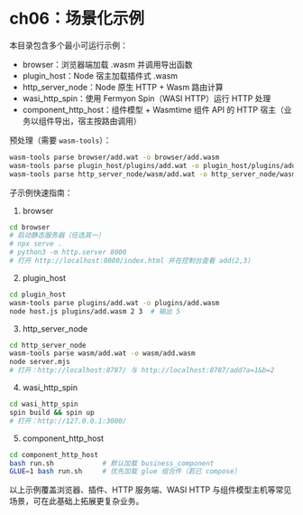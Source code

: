 # ch06：场景化示例

本目录包含多个最小可运行示例：

- browser：浏览器端加载 .wasm 并调用导出函数
- plugin_host：Node 宿主加载插件式 .wasm
- http_server_node：Node 原生 HTTP + Wasm 路由计算
- wasi_http_spin：使用 Fermyon Spin（WASI HTTP）运行 HTTP 处理
- component_http_host：组件模型 + Wasmtime 组件 API 的 HTTP 宿主（业务以组件导出，宿主按路由调用）

预处理（需要 `wasm-tools`）：
```bash
wasm-tools parse browser/add.wat -o browser/add.wasm
wasm-tools parse plugin_host/plugins/add.wat -o plugin_host/plugins/add.wasm
wasm-tools parse http_server_node/wasm/add.wat -o http_server_node/wasm/add.wasm
```

子示例快速指南：

1) browser
```bash
cd browser
# 启动静态服务器（任选其一）
# npx serve .
# python3 -m http.server 8000
# 打开 http://localhost:8000/index.html 并在控制台查看 add(2,3)
```

2) plugin_host
```bash
cd plugin_host
wasm-tools parse plugins/add.wat -o plugins/add.wasm
node host.js plugins/add.wasm 2 3  # 输出 5
```

3) http_server_node
```bash
cd http_server_node
wasm-tools parse wasm/add.wat -o wasm/add.wasm
node server.mjs
# 打开：http://localhost:8787/ 与 http://localhost:8787/add?a=1&b=2
```

4) wasi_http_spin
```bash
cd wasi_http_spin
spin build && spin up
# 打开：http://127.0.0.1:3000/
```

5) component_http_host
```bash
cd component_http_host
bash run.sh            # 默认加载 business_component
GLUE=1 bash run.sh     # 优先加载 glue 组合件（若已 compose）
```

以上示例覆盖浏览器、插件、HTTP 服务端、WASI HTTP 与组件模型主机等常见场景，可在此基础上拓展更复杂业务。

